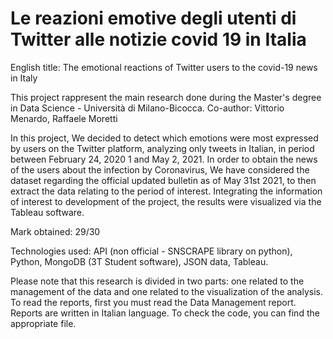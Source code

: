 # Le reazioni emotive degli utenti di Twitter alle notizie covid 19 in Italia
English title: The emotional reactions of Twitter users to the covid-19 news in Italy


This project rappresent the main research done during the Master's degree in Data Science - Università di Milano-Bicocca.
Co-author: Vittorio Menardo, Raffaele Moretti


In this project, We decided to detect which emotions were most expressed by users on the Twitter platform, analyzing only tweets in Italian, in
period between February 24, 2020 1 and May 2, 2021. In order to obtain the news of the users about the infection by
Coronavirus, We have considered the dataset regarding the official updated bulletin as of May 31st 2021, to then extract the data relating to the period of interest. Integrating the information of interest to development of the project, the results were visualized via the Tableau software.

Mark obtained: 29/30

Technologies used: API (non official - SNSCRAPE library on python), Python, MongoDB (3T Student software), JSON data, Tableau.


Please note that this research is divided in two parts: one related to the management of the data and one related to the visualization of the analysis.
To read the reports, first you must read the Data Management report.
Reports are written in Italian language. To check the code, you can find the appropriate file.
